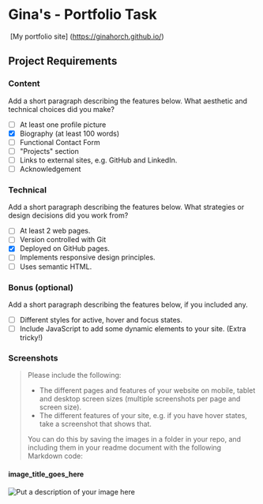 #  Gina's - Portfolio Task
​
[My portfolio site] (https://ginahorch.github.io/) 
​
## Project Requirements

### Content
 Add a short paragraph describing the features below. What aesthetic and technical choices did you make? 
- [ ] At least one profile picture
- [x] Biography (at least 100 words)
- [ ] Functional Contact Form
- [ ] "Projects" section
- [ ] Links to external sites, e.g. GitHub and LinkedIn.
- [ ] Acknowledgement
​
### Technical
 Add a short paragraph describing the features below. What strategies or design decisions did you work from? 
- [ ] At least 2 web pages.
- [ ] Version controlled with Git
- [x] Deployed on GitHub pages.
- [ ] Implements responsive design principles.
- [ ] Uses semantic HTML.

### Bonus (optional)
 Add a short paragraph describing the features below, if you included any. 
- [ ] Different styles for active, hover and focus states.
- [ ] Include JavaScript to add some dynamic elements to your site. (Extra tricky!)
​
### Screenshots
> Please include the following:
> - The different pages and features of your website on mobile, tablet and desktop screen sizes (multiple screenshots per page and screen size).
> - The different features of your site, e.g. if you have hover states, take a screenshot that shows that.  
> 
> You can do this by saving the images in a folder in your repo, and including them in your readme document with the following Markdown code: 

####  image_title_goes_here 
![Put a description of your image here](./relative_path_to_file)
